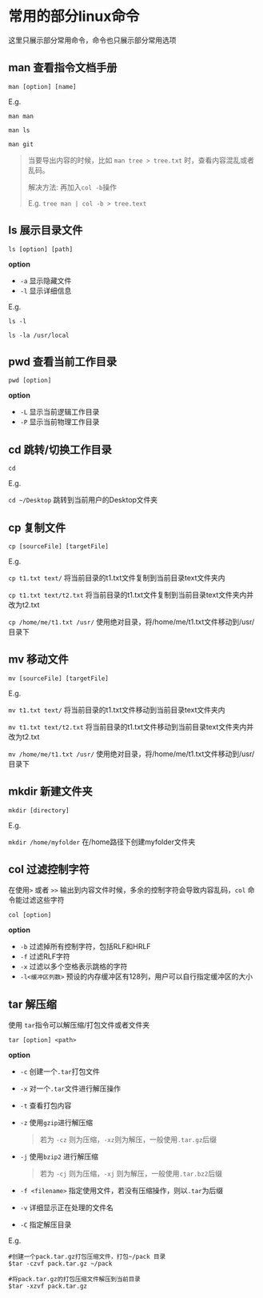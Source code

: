 # 常用的部分linux命令

这里只展示部分常用命令，命令也只展示部分常用选项



## man 查看指令文档手册

`man [option] [name]`

E.g.

`man man`

`man ls`

`man git`

> 当要导出内容的时候，比如 `man tree > tree.txt` 时，查看内容混乱或者乱码。
>
> 解决方法: 再加入`col -b`操作
>
> E.g.  `tree man | col -b > tree.text`





## ls 展示目录文件

`ls [option] [path]`

**option**

+ `-a` 显示隐藏文件
+ `-l` 显示详细信息

E.g.

`ls -l`

`ls -la /usr/local`



## pwd 查看当前工作目录

`pwd [option]`

**option**

+ `-L` 显示当前逻辑工作目录
+ `-P` 显示当前物理工作目录



## cd 跳转/切换工作目录

`cd`

E.g.

`cd ~/Desktop`  跳转到当前用户的Desktop文件夹



## cp 复制文件

`cp [sourceFile] [targetFile]`

E.g.

`cp t1.txt text/` 将当前目录的t1.txt文件复制到当前目录text文件夹内

`cp t1.txt text/t2.txt` 将当前目录的t1.txt文件复制到当前目录text文件夹内并改为t2.txt

`cp /home/me/t1.txt /usr/` 使用绝对目录，将/home/me/t1.txt文件移动到/usr/目录下



## mv 移动文件

`mv [sourceFile] [targetFile]`

E.g.

`mv t1.txt text/` 将当前目录的t1.txt文件移动到当前目录text文件夹内

`mv t1.txt text/t2.txt` 将当前目录的t1.txt文件移动到当前目录text文件夹内并改为t2.txt

`mv /home/me/t1.txt /usr/` 使用绝对目录，将/home/me/t1.txt文件移动到/usr/目录下



## mkdir 新建文件夹

`mkdir [directory]`

E.g.

`mkdir /home/myfolder` 在/home路径下创建myfolder文件夹



## col 过滤控制字符

在使用`>` 或者 `>>` 输出到内容文件时候，多余的控制字符会导致内容乱码，`col` 命令能过滤这些字符

`col [option]`

**option**

+ `-b` 过滤掉所有控制字符，包括RLF和HRLF
+ `-f` 过滤RLF字符
+ `-x` 过滤以多个空格表示跳格的字符
+ `-l<缓冲区列数>` 预设的内存缓冲区有128列，用户可以自行指定缓冲区的大小



## tar 解压缩

使用 `tar`指令可以解压缩/打包文件或者文件夹

`tar [option] <path>`

**option**

+ `-c` 创建一个`.tar`打包文件

+ `-x` 对一个`.tar`文件进行解压操作

+ `-t` 查看打包内容

+ `-z` 使用`gzip`进行解压缩

  > 若为 `-cz` 则为压缩，`-xz`则为解压，一般使用`.tar.gz`后缀

+ `-j` 使用`bzip2` 进行解压缩

  > 若为 `-cj` 则为压缩，`-xj` 则为解压，一般使用`.tar.bz2`后缀

+  `-f <filename>` 指定使用文件，若没有压缩操作，则以`.tar`为后缀

+ `-v` 详细显示正在处理的文件名

+ `-C` 指定解压目录

E.g.

```shell
#创建一个pack.tar.gz打包压缩文件，打包~/pack 目录
$tar -czvf pack.tar.gz ~/pack

#将pack.tar.gz的打包压缩文件解压到当前目录
$tar -xzvf pack.tar.gz
```

